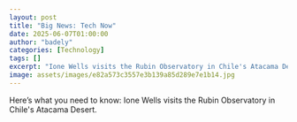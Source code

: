 ```yaml
---
layout: post
title: "Big News: Tech Now"
date: 2025-06-07T01:00:00
author: "badely"
categories: [Technology]
tags: []
excerpt: "Ione Wells visits the Rubin Observatory in Chile's Atacama Desert."
image: assets/images/e82a573c3557e3b139a85d289e7e1b14.jpg
---
```


Here’s what you need to know: Ione Wells visits the Rubin Observatory in Chile's Atacama Desert.

